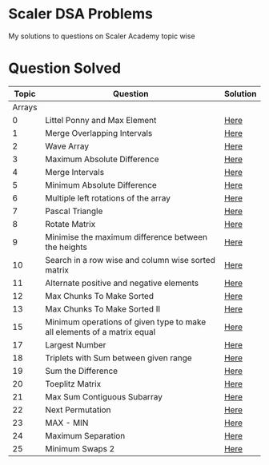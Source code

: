 
# Scaler DSA Problems

My solutions to questions on Scaler Academy topic wise

 # Question Solved #

| Topic | Question | Solution |
| ----- | -------- | -------- |
|Arrays|||
|0|Littel Ponny and Max Element|[Here](https://github.com/SandeepSinghGaur/Scaler-Leetcode/blob/EasyProblem/Scaler/Intermediate/Day-08-Array/little_ponny_and_max_element.cpp)|
|1|Merge Overlapping Intervals|[Here]()|
|2|Wave Array|[Here]()|
|3|Maximum Absolute Difference|[Here]()|
|4|Merge Intervals|[Here]()|
|5|Minimum Absolute Difference|[Here]()|
|6|Multiple left rotations of the array|[Here]()|
|7|Pascal Triangle|[Here]()|
|8|Rotate Matrix|[Here]()|
|9|Minimise the maximum difference between the heights|[Here]()|
|10|Search in a row wise and column wise sorted matrix|[Here]()|
|11|Alternate positive and negative elements|[Here]()|
|12|Max Chunks To Make Sorted|[Here]()|
|13|Max Chunks To Make Sorted II|[Here]()|
|15|Minimum operations of given type to make all elements of a matrix equal|[Here]()|
|17|Largest Number|[Here]()|
|18|Triplets with Sum between given range|[Here]()|
|19|Sum the Difference|[Here]()|
|20|Toeplitz Matrix|[Here]()|
|21|Max Sum Contiguous Subarray|[Here]()|
|22|Next Permutation|[Here]()|
|23|MAX - MIN|[Here]()|
|24|Maximum Separation|[Here]()|
|25|Minimum Swaps 2|[Here]()|

